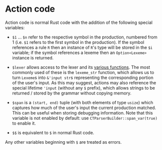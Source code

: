 # Action code

Action code is normal Rust code with the addition of the following special variables:

 * `$1` ... `$n` refer to the respective symbol in the production, numbered
   from 1 (i.e. `$1` refers to the first symbol in the production). If the
   symbol references a rule `R` then an instance of `R`'s type will be stored
   in the `$i` variable; if the symbol references a lexeme then an
   `Option<Lexeme>` instance is returned.

 * `$lexer` allows access to the lexer and its [various
   functions](https://softdevteam.github.io/grmtools/master/api/lrpar/trait.Lexer.html).
   The most commonly used of these is the `lexeme_str` function, which allows
   us to turn `Lexeme`s into `&'input str`s representing the corresponding
   portion of the user's input. As this may suggest, actions may also reference the
   special lifetime `'input` (without any `$` prefix), which allows strings to
   be returned / stored by the grammar without copying memory.

 * `$span` is a `(start, end)` tuple (with both elements of type `usize`) which
   captures how much of the user's input the current production matched. This
   can be useful when storing debugging information. Note that this variable is
   not enabled by default: use `CTParserBuilder::span_var(true)` to enable it.

 * `$$` is equivalent to `$` in normal Rust code.

Any other variables beginning with `$` are treated as errors.
